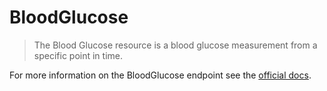 # BloodGlucose

> The Blood Glucose resource is a blood glucose measurement from a specific point in time.

For more information on the BloodGlucose endpoint see the [official docs](https://docs.humanapi.co/docs/blood_glucose).
